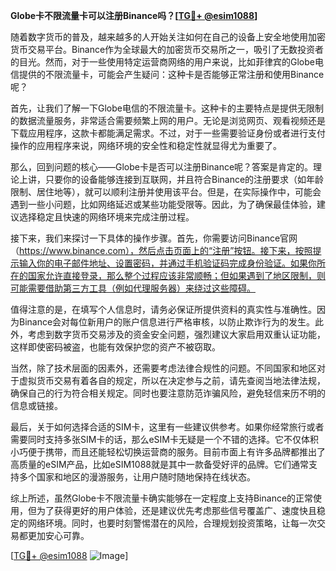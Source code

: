 **Globe卡不限流量卡可以注册Binance吗？[[TG💪+ @esim1088](https://t.me/s/esim1088)]**

随着数字货币的普及，越来越多的人开始关注如何在自己的设备上安全地使用加密货币交易平台。Binance作为全球最大的加密货币交易所之一，吸引了无数投资者的目光。然而，对于一些使用特定运营商网络的用户来说，比如菲律宾的Globe电信提供的不限流量卡，可能会产生疑问：这种卡是否能够正常注册和使用Binance呢？

首先，让我们了解一下Globe电信的不限流量卡。这种卡的主要特点是提供无限制的数据流量服务，非常适合需要频繁上网的用户。无论是浏览网页、观看视频还是下载应用程序，这款卡都能满足需求。不过，对于一些需要验证身份或者进行支付操作的应用程序来说，网络环境的安全性和稳定性就显得尤为重要了。

那么，回到问题的核心——Globe卡是否可以注册Binance呢？答案是肯定的。理论上讲，只要你的设备能够连接到互联网，并且符合Binance的注册要求（如年龄限制、居住地等），就可以顺利注册并使用该平台。但是，在实际操作中，可能会遇到一些小问题，比如网络延迟或某些功能受限等。因此，为了确保最佳体验，建议选择稳定且快速的网络环境来完成注册过程。

接下来，我们来探讨一下具体的操作步骤。首先，你需要访问Binance官网（https://www.binance.com），然后点击页面上的“注册”按钮。接下来，按照提示输入你的电子邮件地址、设置密码，并通过手机验证码完成身份验证。如果你所在的国家允许直接登录，那么整个过程应该非常顺畅；但如果遇到了地区限制，则可能需要借助第三方工具（例如代理服务器）来绕过这些障碍。

值得注意的是，在填写个人信息时，请务必保证所提供资料的真实性与准确性。因为Binance会对每位新用户的账户信息进行严格审核，以防止欺诈行为的发生。此外，考虑到数字货币交易涉及的资金安全问题，强烈建议大家启用双重认证功能，这样即使密码被盗，也能有效保护您的资产不被窃取。

当然，除了技术层面的因素外，还需要考虑法律合规性的问题。不同国家和地区对于虚拟货币交易有着各自的规定，所以在决定参与之前，请先查阅当地法律法规，确保自己的行为符合相关规定。同时也要注意防范诈骗风险，避免轻信来历不明的信息或链接。

最后，关于如何选择合适的SIM卡，这里有一些建议供参考。如果你经常旅行或者需要同时支持多张SIM卡的话，那么eSIM卡无疑是一个不错的选择。它不仅体积小巧便于携带，而且还能轻松切换运营商的服务。目前市面上有许多品牌都推出了高质量的eSIM产品，比如eSIM1088就是其中一款备受好评的品牌。它们通常支持多个国家和地区的漫游服务，让用户随时随地保持在线状态。

综上所述，虽然Globe卡不限流量卡确实能够在一定程度上支持Binance的正常使用，但为了获得更好的用户体验，还是建议优先考虑那些信号覆盖广、速度快且稳定的网络环境。同时，也要时刻警惕潜在的风险，合理规划投资策略，让每一次交易都更加安心可靠。

[[TG💪+ @esim1088](https://t.me/s/esim1088) ![Image](https://i.postimg.cc/4NQfJmqS/Snipaste-2025-05-13-00-14-12.png)]